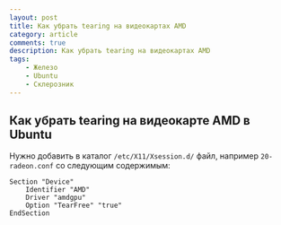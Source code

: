 ```yaml
---
layout: post
title: Как убрать tearing на видеокартах AMD
category: article
comments: true
description: Как убрать tearing на видеокартах AMD
tags:
    - Железо
    - Ubuntu 
    - Склерозник
---
```


## Как убрать tearing на видеокарте AMD в Ubuntu

Нужно добавить в каталог `/etc/X11/Xsession.d/` файл, например `20-radeon.conf` со следующим содержимым:

```
Section "Device"
    Identifier "AMD"
    Driver "amdgpu"
    Option "TearFree" "true"
EndSection

```

